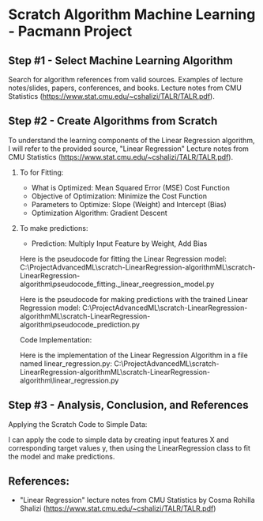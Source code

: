 # Scratch Algorithm Machine Learning - Pacmann Project

## Step #1 - Select Machine Learning Algorithm
Search for algorithm references from valid sources. Examples of lecture notes/slides, papers, conferences, and books.
Lecture notes from CMU Statistics (https://www.stat.cmu.edu/~cshalizi/TALR/TALR.pdf).

## Step #2 - Create Algorithms from Scratch

To understand the learning components of the Linear Regression algorithm, I will refer to the provided source, "Linear Regression" Lecture notes from CMU Statistics (https://www.stat.cmu.edu/~cshalizi/TALR/TALR.pdf).

1. To for Fitting:
    * What is Optimized: Mean Squared Error (MSE) Cost Function
    * Objective of Optimization: Minimize the Cost Function
    * Parameters to Optimize: Slope (Weight) and Intercept (Bias)
    * Optimization Algorithm: Gradient Descent

2. To make predictions:
    * Prediction: Multiply Input Feature by Weight, Add Bias
    
    Here is the pseudocode for fitting the Linear Regression model:
    C:\ProjectAdvancedML\scratch-LinearRegression-algorithmML\scratch-LinearRegression-algorithm\pseudocode_fitting._linear_reegression_model.py

    Here is the pseudocode for making predictions with the trained Linear Regression model:
    C:\ProjectAdvancedML\scratch-LinearRegression-algorithmML\scratch-LinearRegression-algorithm\pseudocode_prediction.py

    Code Implementation:
    
    Here is the implementation of the Linear Regression Algorithm in a file named linear_regression.py:
    C:\ProjectAdvancedML\scratch-LinearRegression-algorithmML\scratch-LinearRegression-algorithm\linear_regression.py

## Step #3 - Analysis, Conclusion, and References

Applying the Scratch Code to Simple Data:

I can apply the code to simple data by creating input features X and corresponding target values y, then using the LinearRegression class to fit the model and make predictions.

## References:

* "Linear Regression" lecture notes from CMU Statistics by Cosma Rohilla Shalizi (https://www.stat.cmu.edu/~cshalizi/TALR/TALR.pdf)